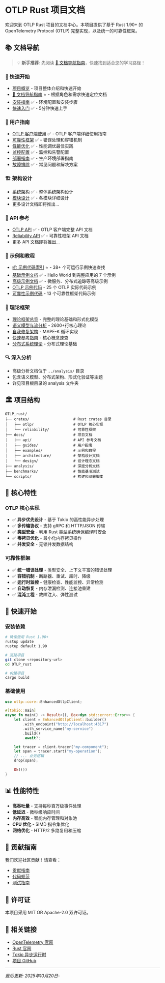# OTLP Rust 项目文档

欢迎来到 OTLP Rust 项目的文档中心。本项目提供了基于 Rust 1.90+ 的 OpenTelemetry Protocol (OTLP) 完整实现，以及统一的可靠性框架。

## 📚 文档导航

> 💡 **新手推荐**: 先阅读 [📖 文档导航指南](DOCUMENTATION_GUIDE.md)，快速找到适合您的学习路径！

### 🚀 快速开始

- [项目概览](README.md) - 项目整体介绍和快速开始
- [📖 文档导航指南](DOCUMENTATION_GUIDE.md) ⭐ - 根据角色和需求快速定位文档
- [安装指南](guides/installation.md) ✅ - 环境配置和安装步骤
- [快速入门](guides/quick-start.md) ✅ - 5分钟快速上手

### 📖 用户指南

- [OTLP 客户端使用](guides/otlp-client.md) ✅ - OTLP 客户端详细使用指南
- [可靠性框架](guides/reliability-framework.md) ✅ - 错误处理和容错机制
- [性能优化](guides/performance-optimization.md) ✅ - 性能调优最佳实践
- [监控配置](guides/monitoring.md) ✅ - 监控和告警配置
- [部署指南](guides/deployment.md) ✅ - 生产环境部署指南
- [故障排除](guides/troubleshooting.md) ✅ - 常见问题和解决方案

### 🏗️ 架构设计

- [系统架构](architecture/system-architecture.md) ✅ - 整体系统架构设计
- [模块设计](architecture/module-design.md) ✅ - 各模块详细设计
- 更多设计文档即将推出...

### 🔧 API 参考

- [OTLP API](api/otlp.md) ✅ - OTLP 客户端完整 API 文档
- [Reliability API](api/reliability.md) ✅ - 可靠性框架 API 文档
- 更多 API 文档即将推出...

### 📝 示例和教程

- [📦 示例代码索引](EXAMPLES_INDEX.md) ⭐ - 38+ 个可运行示例快速查找
- [基础示例文档](examples/basic-examples.md) ✅ - Hello World 到完整应用的 7 个示例
- [高级示例文档](examples/advanced-examples.md) ✅ - 微服务、分布式追踪等高级示例
- [OTLP 示例代码](../crates/otlp/examples/) - 25 个 OTLP 实际代码示例
- [可靠性示例代码](../crates/reliability/examples/) - 13 个可靠性框架代码示例

### 🔬 理论框架

- [理论框架总览](02_THEORETICAL_FRAMEWORK/README.md) - 完整的理论基础和形式化模型
- [语义模型与流分析](02_THEORETICAL_FRAMEWORK/SEMANTIC_MODELS_AND_FLOW_ANALYSIS.md) - 2600+行核心理论
- [自我修复架构](02_THEORETICAL_FRAMEWORK/SELF_HEALING_AUTO_ADJUSTMENT_ARCHITECTURE.md) - MAPE-K 循环实现
- [快速参考指南](02_THEORETICAL_FRAMEWORK/QUICK_REFERENCE.md) - 核心概念速查
- [分布式系统理论](02_THEORETICAL_FRAMEWORK/DISTRIBUTED_SYSTEMS_THEORY.md) - 分布式理论基础

### 🔍 深入分析

- 高级分析文档位于 `../analysis/` 目录
- 包含语义模型、分布式架构、形式化验证等主题
- 详见项目根目录的 analysis 文件夹

## 🏛️ 项目结构

```text
OTLP_rust/
├── crates/                    # Rust crates 目录
│   ├── otlp/                  # OTLP 核心实现
│   └── reliability/           # 可靠性框架
├── docs/                      # 项目文档
│   ├── api/                   # API 参考文档
│   ├── guides/                # 用户指南
│   ├── examples/              # 示例和教程
│   ├── architecture/          # 架构设计文档
│   └── design/                # 设计理念文档
├── analysis/                  # 深度分析文档
├── benchmarks/                # 性能基准测试
└── scripts/                   # 构建和部署脚本
```

## 🎯 核心特性

### OTLP 核心实现

- ✅ **异步优先设计** - 基于 Tokio 的高性能异步处理
- ✅ **多传输协议** - 支持 gRPC 和 HTTP/JSON 传输
- ✅ **类型安全** - 利用 Rust 类型系统确保编译时安全
- ✅ **零拷贝优化** - 最小化内存拷贝操作
- ✅ **并发安全** - 无锁并发数据结构

### 可靠性框架

- ✅ **统一错误处理** - 类型安全、上下文丰富的错误处理
- ✅ **容错机制** - 断路器、重试、超时、降级
- ✅ **运行时监控** - 健康检查、性能监控、异常检测
- ✅ **自动恢复** - 内存泄漏检测、连接池重建
- ✅ **混沌工程** - 故障注入、弹性测试

## 🚀 快速开始

### 安装依赖

```bash
# 确保使用 Rust 1.90+
rustup update
rustup default 1.90

# 克隆项目
git clone <repository-url>
cd OTLP_rust

# 构建项目
cargo build
```

### 基础使用

```rust
use otlp::core::EnhancedOtlpClient;

#[tokio::main]
async fn main() -> Result<(), Box<dyn std::error::Error>> {
    let client = EnhancedOtlpClient::builder()
        .with_endpoint("http://localhost:4317")
        .with_service_name("my-service")
        .build()
        .await?;

    let tracer = client.tracer("my-component");
    let span = tracer.start("my-operation");
    // ... 业务逻辑
    drop(span);
    
    Ok(())
}
```

## 📊 性能特性

- **高吞吐量** - 支持每秒百万级事件处理
- **低延迟** - 微秒级响应时间
- **内存高效** - 智能内存管理和对象池
- **CPU 优化** - SIMD 指令集优化
- **网络优化** - HTTP/2 多路复用和压缩

## 🤝 贡献指南

我们欢迎社区贡献！请查看：

- [贡献指南](CONTRIBUTING.md)
- [代码规范](CODE_STYLE.md)
- [测试指南](TESTING.md)

## 📄 许可证

本项目采用 MIT OR Apache-2.0 双许可证。

## 🔗 相关链接

- [OpenTelemetry 官网](https://opentelemetry.io/)
- [Rust 官网](https://www.rust-lang.org/)
- [Tokio 异步运行时](https://tokio.rs/)
- [项目 GitHub](https://github.com/your-org/OTLP_rust)

---

*最后更新: 2025年10月20日*-
